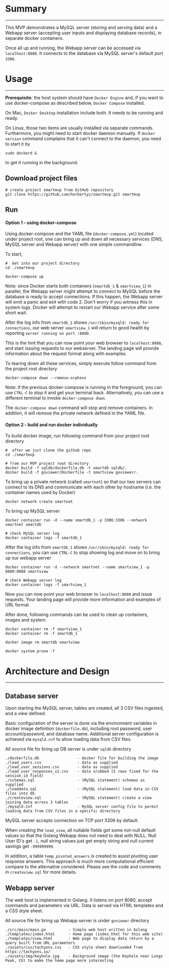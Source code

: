 
# Summary
-----------------------------------------------

This MVP demonstrates a MySQL server (storing and serving data) and a Webapp server (accepting user inputs and displaying database records), in separate docker containers.

Once all up and running, the Webapp server can be accessed via `localhost:8080`. It connects to the database via MySQL server's default port `3306`.  



# Usage
-----------------------------------------------

**Prerequisite**: the host system should have `Docker Engine` and, if you want to use docker-compose as described below, `Docker Compose` installed. 

On Mac, `Docker Desktop` installation include both. It needs to be running and ready. 

On Linux, those two items are usually installed via separate commands. Furthermore, you might need to start docker daemon manually. If `docker version` command complains that it can't connect to the daemon, you need to start it by 
```
sudo dockerd &
```
to get it running in the background.

## Download project files

```
# create project smartmvp from GitHub repository
git clone https://github.com/herbertyz/smartmvp.git smartmvp
```

## Run

#### Option 1 - using docker-compose

Using docker-compose and the YAML file (`docker-compose.yml`) located under project root, one can bring up and down all necessary services (DNS, MySQL server and Webapp server) with one simple commandline.

To start, 

```
#  Get into our project directory
cd ./smartmvp

docker-compose up
```

Note: since Docker starts both containers (`smartdb_1` & `smartview_1`) in parallel, the Webapp server might attempt to connect to MySQL before the database is ready to accept connections. If this happen, the Webapp server will emit a panic and exit with code 2. Don't worry if you witness this in system logs. Docker will attempt to restart our Webapp service after some short wait. 

After the log info from `smartdb_1` shows `/usr/sbin/mysqld: ready for connections`, our web server `smartview_1` will return to good health by reporting `server running on port :8080`.

This is the hint that you can now point your web browser to `localhost:8080`, and start issuing requests to our webserver. The landing page will provide information about the request format along with examples.

To tearing down all these services, simply execute follow command from the project root directory
```
docker-compose down --remove-orphans
```
Note: if the previous docker-compose is running in the foreground, you can use `CTRL-C` to stop it and get your terminal back. Alternatively, you can use a different terminal to invoke `docker-compose down`. 

The `docker-compose down` command will stop and remove containers. In addition, it will remove the private network defined in the YAML file.

#### Option 2 - build and run docker individually

To build docker image, run following command from your project root directory
```
#  after we just clone the github repo
cd ./smartmvp

# from our MVP project root directory
docker build -f sqldb/dockerfile.db -t smartdb sqldb/.
docker build -f goviewer/Dockerfile -t smartview goviewer/.
```

To bring up a private network (called `smartnet`) so that our two servers can connect to its DNS and communicate with each other by hostname (i.e. the container names used by Docker)
```
docker network create smartnet
```

To bring up MySQL server
```
docker container run -d --name smartdb_1 -p 3306:3306 --network smartnet smartdb

# check MySQL server log
docker container logs -f smartdb_1
```

After the log info from `smartdb_1` shows `/usr/sbin/mysqld: ready for connections`, you can use `CTRL-C` to stop showing log and move on to bring up our webapp server
```
docker container run -d --network smartnet --name smartview_1 -p 8080:8080 smartview

# check Webapp server log
docker container logs -f smartview_1
```

Now you can now point your web browser to `localhost:8080` and issue requests. Your landing page will provide more information and examples of URL format.

After done, following commands can be used to clean up containers, images and system.
```
docker container rm -f smartview_1
docker container rm -f smartdb_1

docker image rm smartdb smartview

docker system prune -f
```

# Architecture and Design
-----------------------------------------------

## Database server

Upon starting the MySQL server, tables are created, all 3 CSV files ingested, and a view defined.

Basic configuration of the server is done via the environment variables in docker image definition (`dockerfile.db`), including root password, user account/password, and database name. Additional server configuration is achieved via `mysqld.cnf` to allow loading data from CSV files. 

All source file for bring up DB server is under `sqldb` directory

```
./dockerfile.db                 - docker file for building the image
./lead_users.csv                - data as supplied
./lead_user_sessions.csv        - data as supplied
./lead_user_responses_v2.csv    - data srubbed (5 rows fixed for the session_id field)
./schemas.sql                   - (MySQL statement) schemas as supplied
./loaddata.sql                  - (MySQL statement) load data in CSV files into db
./createview.sql                - (MySQL statement) create a view joining data across 3 tables
./mysqld.cnf                    - MySQL server config file to permit loading data from CSV files in a specific directory
```

MySQL server accepts connection on TCP port 3306 by default.

When creating the `lead_view`, all nullable fields got some not-null default values so that the Golang Webapp does not need to deal with NULL. Null User ID's get `-1`, null string values just get empty string and null current savings get `-999999999`.

In addition, a table `temp_pivoted_answers` is created to assist pivoting user response answers. This approach is much more computational efficient compare to the alternative considered. Please see the code and comments in `createview.sql` for more details.

## Webapp server

The web host is implemented in Golang. It listens on port 8080, accept commands and parameters via URL. Data is served via HTML templates and a CSS style sheet.

All source file for bring up Webapp server is under `goviewer` directory

```
./src/main/main.go          - Simple web host written in Golang
./templates/index.html      - Home page (index.html for this web site)
./templates/view.html       - Web page to display data return by a query built from URL parameters
./assets/css/tachyons.css   - CSS style sheet downloaded from https://tachyons.io/
./assets/img/keyhole.jpg    - Background image (the Keyhole near Longs Peak, CO) to make the home page more interesting
```

